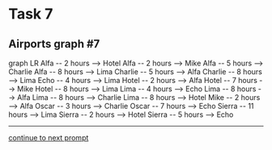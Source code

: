 # Task 7
## Airports graph #7

<div></div>
<div class="mermaid-access">
graph LR
  Alfa -- 2 hours --> Hotel
  Alfa -- 2 hours --> Mike
  Alfa -- 5 hours --> Charlie
  Alfa -- 8 hours --> Lima
  Charlie -- 5 hours --> Alfa
  Charlie -- 8 hours --> Lima
  Echo -- 4 hours --> Lima
  Hotel -- 2 hours --> Alfa
  Hotel -- 7 hours --> Mike
  Hotel -- 8 hours --> Lima
  Lima -- 4 hours --> Echo
  Lima -- 8 hours --> Alfa
  Lima -- 8 hours --> Charlie
  Lima -- 8 hours --> Hotel
  Mike -- 2 hours --> Alfa
  Oscar -- 3 hours --> Charlie
  Oscar -- 7 hours --> Echo
  Sierra -- 11 hours --> Lima
  Sierra -- 2 hours --> Hotel
  Sierra -- 5 hours --> Echo
</div>

---

[continue to next prompt](./task8prompt-t.html)

<!-- Required scripts for MermaidAccess -->
<script src="https://combinatronics.com/mermaid-js/mermaid/release/8.8.4/dist/mermaid.min.js"></script>
<script src="mermaid-access-elm.js"></script>
<script src="mermaid-access.js"></script>
<script>
mermaidAccess.go(mermaidAccess.textMode, mermaidAccess.displayAccessibleOnly)
</script>
    